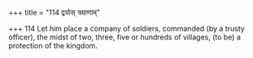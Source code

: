 +++
title = "114 द्वयोस् त्रयाणाम्"

+++
114	Let him place a company of soldiers, commanded (by a trusty officer), the midst of two, three, five or hundreds of villages, (to be) a protection of the kingdom.